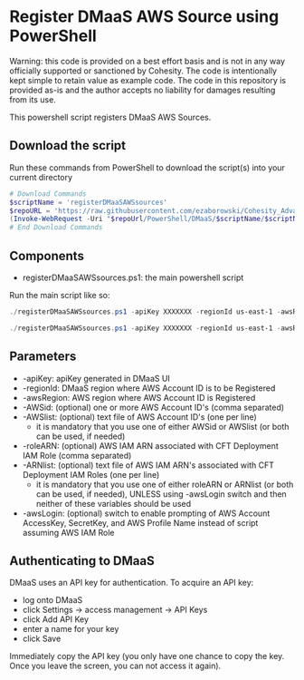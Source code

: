 # Register DMaaS AWS Source using PowerShell

Warning: this code is provided on a best effort basis and is not in any way officially supported or sanctioned by Cohesity. The code is intentionally kept simple to retain value as example code. The code in this repository is provided as-is and the author accepts no liability for damages resulting from its use.

This powershell script registers DMaaS AWS Sources.

## Download the script

Run these commands from PowerShell to download the script(s) into your current directory

```powershell
# Download Commands
$scriptName = 'registerDMaaSAWSsources'
$repoURL = 'https://raw.githubusercontent.com/ezaborowski/Cohesity_Advanced_Services/main/PowerShell/DMaaS'
(Invoke-WebRequest -Uri "$repoUrl/PowerShell/DMaaS/$scriptName/$scriptName.ps1").content | Out-File "$scriptName.ps1"; (Get-Content "$scriptName.ps1") | Set-Content "$scriptName.ps1"
# End Download Commands
```

## Components

* registerDMaaSAWSsources.ps1: the main powershell script

Run the main script like so:

```powershell
./registerDMaaSAWSsources.ps1 -apiKey XXXXXXX -regionId us-east-1 -awsRegion us-east-2 -AWSid XXXXXXX -roleArn "AWS_ARN"

./registerDMaaSAWSsources.ps1 -apiKey XXXXXXX -regionId us-east-1 -awsRegion us-east-2 -AWSid XXXXXXX -awsLogin
```

## Parameters

* -apiKey: apiKey generated in DMaaS UI
* -regionId: DMaaS region where AWS Account ID is to be Registered
* -awsRegion: AWS region where AWS Account ID is Registered
* -AWSid: (optional) one or more AWS Account ID's (comma separated)
* -AWSlist: (optional) text file of AWS Account ID's (one per line)
    * it is mandatory that you use one of either AWSid or AWSlist (or both can be used, if needed)
* -roleARN: (optional) AWS IAM ARN associated with CFT Deployment IAM Role (comma separated)
* -ARNlist: (optional) text file of AWS IAM ARN's associated with CFT Deployment IAM Roles (one per line)
    * it is mandatory that you use one of either roleARN or ARNlist (or both can be used, if needed), UNLESS using -awsLogin switch and then neither of these variables should be used
* -awsLogin: (optional) switch to enable prompting of AWS Account AccessKey, SecretKey, and AWS Profile Name instead of script assuming AWS IAM Role


## Authenticating to DMaaS

DMaaS uses an API key for authentication. To acquire an API key:

* log onto DMaaS
* click Settings -> access management -> API Keys
* click Add API Key
* enter a name for your key
* click Save

Immediately copy the API key (you only have one chance to copy the key. Once you leave the screen, you can not access it again).
